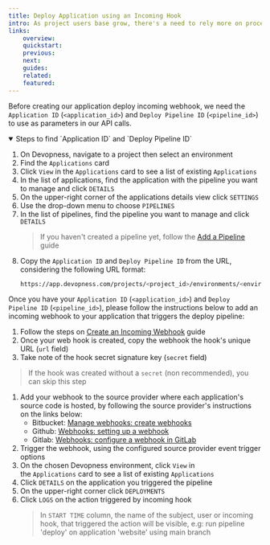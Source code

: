 ```yaml
---
title: Deploy Application using an Incoming Hook
intro: As project users base grow, there's a need to rely more on processes and automation; Devopness helps by providing, among other tools, customizable CI/CD pipelines, empowering our users to automate common and repetitive tasks to improve code quality and their code review processes. Create a incoming webhook to trigger a application deploy programmatically.
links:
    overview:
    quickstart:
    previous:
    next:
    guides:
    related:
    featured:
---
```


Before creating our application deploy incoming webhook, we need the `Application ID` (`<application_id>`) and `Deploy Pipeline ID` (`<pipeline_id>`) to use as parameters in our API calls.

<details open>
  <summary>Steps to find `Application ID` and `Deploy Pipeline ID`</summary>

1. On Devopness, navigate to a project then select an environment
1. Find the `Applications` card
1. Click `View` in the `Applications` card to see a list of existing `Applications`
1. In the list of applications, find the application with the pipeline you want to manage and click `DETAILS`
1. On the upper-right corner of the applications details view click `SETTINGS`
1. Use the drop-down menu to choose `PIPELINES`
1. In the list of pipelines, find the pipeline you want to manage and click `DETAILS`
    > If you haven't created a pipeline yet, follow the [Add a Pipeline](/docs/pipelines/add-pipeline) guide
1. Copy the `Application ID` and `Deploy Pipeline ID` from the URL, considering the following URL format:
    ```bash
    https://app.devopness.com/projects/<project_id>/environments/<environment_id>/applications/<application_id>/pipelines/<pipeline_id>
    ```

</details>

Once you have your `Application ID` (`<application_id>`) and `Deploy Pipeline ID` (`<pipeline_id>`), please follow the instructions below to add an incoming webhook to your application that triggers the deploy pipeline:

1. Follow the steps on [Create an Incoming Webhook](/docs/webhooks/create-incoming-webhook) guide
1. Once your web hook is created, copy the webhook the hook's unique URL (`url` field)
1. Take note of the hook secret signature key (`secret` field)
  > If the hook was created without a `secret` (non recommended), you can skip this step
1. Add your webhook to the source provider where each application's source code is hosted, by following the source provider's instructions on the links below:
    - Bitbucket: [Manage webhooks: create webhooks](https://support.atlassian.com/bitbucket-cloud/docs/manage-webhooks/#Create-webhooks)
    - Github: [Webhooks: setting up a webhook](https://docs.github.com/en/webhooks-and-events/webhooks/creating-webhooks#setting-up-a-webhook)
    - Gitlab: [Webhooks: configure a webhook in GitLab](https://docs.gitlab.com/ee/user/project/integrations/webhooks.html#configure-a-webhook-in-gitlab)
1. Trigger the webhook, using the configured source provider event trigger options
1. On the chosen Devopness environment, click `View` in the `Applications` card to see a list of existing `Applications`
1. Click `DETAILS` on the application you triggered the pipeline
1. On the upper-right corner click `DEPLOYMENTS`
1. Click `LOGS` on the action triggered by incoming hook
    > In `START TIME` column, the name of the subject, user or incoming hook, that triggered the action will be visible, e.g: run pipeline 'deploy' on application 'website' using main branch
